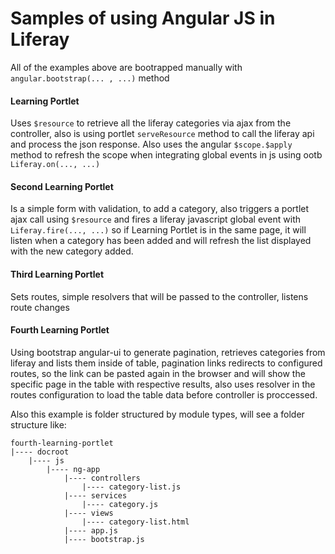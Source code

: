 # Samples of using Angular JS in Liferay

All of the examples above are bootrapped manually with `angular.bootstrap(... , ...)` method

#### Learning Portlet

Uses `$resource` to retrieve all the liferay categories via ajax from the controller, also is using portlet `serveResource` method to  call the liferay api and process the json response. Also uses the angular `$scope.$apply` method to refresh the scope when integrating global events in js using ootb `Liferay.on(..., ...)`

#### Second Learning Portlet

Is a simple form with validation, to add a category, also triggers a portlet ajax call using `$resource` and fires a liferay javascript global event with `Liferay.fire(..., ...)` so if Learning Portlet is in the same page, it will listen when a category has been added and will refresh the list displayed with the new category added.

#### Third Learning Portlet

Sets routes, simple resolvers that will be passed to the controller, listens route changes

#### Fourth Learning Portlet

Using bootstrap angular-ui to generate pagination, retrieves categories from liferay and lists them inside of table, pagination links redirects to configured routes, so the link can be pasted again in the browser and will show the specific page in the table with respective results, also uses resolver in the routes configuration to load the table data before controller is proccessed.

Also this example is folder structured by module types, will see a folder structure like:

```
fourth-learning-portlet
|---- docroot
    |---- js
        |---- ng-app
            |---- controllers
                |---- category-list.js
            |---- services
                |---- category.js
            |---- views
                |---- category-list.html
            |---- app.js
            |---- bootstrap.js
```

